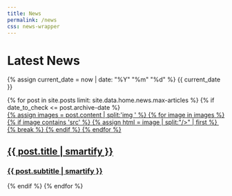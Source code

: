 ```yaml
---
title: News
permalink: /news
css: news-wrapper
---
```

# Latest News

{% assign current_date = now | date: "%Y" "%m" "%d" %}
{{ current_date }}

<div class="post-container">
        {% for post in site.posts limit: site.data.home.news.max-articles %}
            {% if date_to_check <= post.archive-date %}
                <a href="{{ post.url }}">
                    <article>
                        <div class="img-wrapper">
                            {% assign images = post.content | split:'img ' %} 
                            {% for image in images %}
                                {% if image contains 'src' %}
                                    {% assign html = image | split:"/>" | first %}
                                    <img loading="lazy" {{ html }} />
                                    {% break %}
                                {% endif %}
                            {% endfor %}
                        </div>
                        <div class="content-wrapper">
                            <h2>
                                {{ post.title | smartify }}
                            </h2>
                            <h3>
                                {{ post.subtitle | smartify }}
                            </h3>
                        </div>
                    </article>
                </a>
            {% endif %}
        {% endfor %}
    </div>